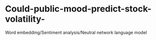 # Could-public-mood-predict-stock-volatility-
Word embedding/Sentiment analysis/Neutral network language model
